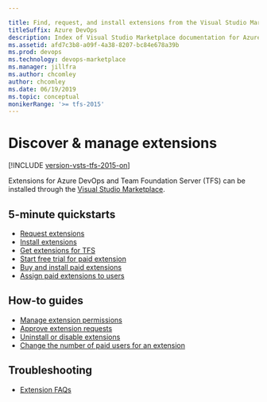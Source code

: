```yaml
---

title: Find, request, and install extensions from the Visual Studio Marketplace
titleSuffix: Azure DevOps
description: Index of Visual Studio Marketplace documentation for Azure DevOps Services and Team Foundation Server extensions.
ms.assetid: afd7c3b8-a09f-4a38-8207-bc84e678a39b
ms.prod: devops
ms.technology: devops-marketplace
ms.manager: jillfra
ms.author: chcomley
author: chcomley
ms.date: 06/19/2019
ms.topic: conceptual
monikerRange: '>= tfs-2015'
---
```


# Discover & manage extensions

[!INCLUDE [version-vsts-tfs-2015-on](../boards/_shared/version-vsts-tfs-2015-on.md)]

Extensions for Azure DevOps and Team Foundation Server (TFS) can be installed through the [Visual Studio Marketplace](https://marketplace.visualstudio.com/azuredevops).

## 5-minute quickstarts

* [Request extensions](request-extensions.md)
* [Install extensions](install-extension.md)
* [Get extensions for TFS](get-tfs-extensions.md)
* [Start free trial for paid extension](start-trial-extension.md)
* [Buy and install paid extensions](install-paid-extension.md)
* [Assign paid extensions to users](assign-paid-extensions.md)

## How-to guides

* [Manage extension permissions](how-to/grant-permissions.md)
* [Approve extension requests](approve-extensions.md)
* [Uninstall or disable extensions](uninstall-disable-extensions.md)
* [Change the number of paid users for an extension](../organizations/billing/buy-basic-access-add-users.md?toc=/azure/devops/marketplace/toc.json&bc=/azure/devops/marketplace/breadcrumb/toc.json )

## Troubleshooting

* [Extension FAQs](faq-extensions.md)
 




